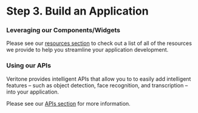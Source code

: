 # Step 3. Build an Application

### Leveraging our Components/Widgets

Please see our [resources section](/applications/resources) to check out a list of all of the resources we provide to help you streamline your application development.

### Using our APIs

Veritone provides intelligent APIs that allow you to to easily add intelligent features – such as object detection, face recognition, and transcription – into your application.

Please see our [APIs section](/applications/apis/) for more information.
